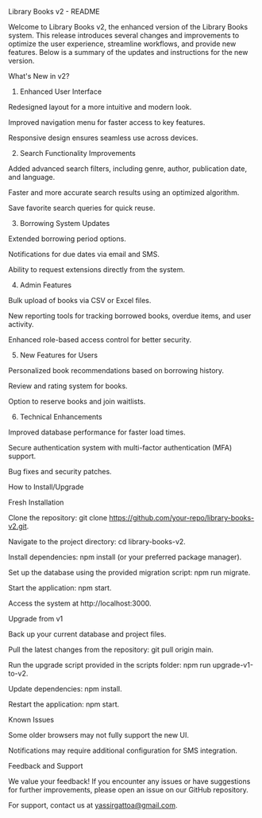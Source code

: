 Library Books v2 - README

Welcome to Library Books v2, the enhanced version of the Library Books system. This release introduces several changes and improvements to optimize the user experience, streamline workflows, and provide new features. Below is a summary of the updates and instructions for the new version.

What's New in v2?

1. Enhanced User Interface

Redesigned layout for a more intuitive and modern look.

Improved navigation menu for faster access to key features.

Responsive design ensures seamless use across devices.

2. Search Functionality Improvements

Added advanced search filters, including genre, author, publication date, and language.

Faster and more accurate search results using an optimized algorithm.

Save favorite search queries for quick reuse.

3. Borrowing System Updates

Extended borrowing period options.

Notifications for due dates via email and SMS.

Ability to request extensions directly from the system.

4. Admin Features

Bulk upload of books via CSV or Excel files.

New reporting tools for tracking borrowed books, overdue items, and user activity.

Enhanced role-based access control for better security.

5. New Features for Users

Personalized book recommendations based on borrowing history.

Review and rating system for books.

Option to reserve books and join waitlists.

6. Technical Enhancements

Improved database performance for faster load times.

Secure authentication system with multi-factor authentication (MFA) support.

Bug fixes and security patches.

How to Install/Upgrade

Fresh Installation

Clone the repository: git clone https://github.com/your-repo/library-books-v2.git.

Navigate to the project directory: cd library-books-v2.

Install dependencies: npm install (or your preferred package manager).

Set up the database using the provided migration script: npm run migrate.

Start the application: npm start.

Access the system at http://localhost:3000.

Upgrade from v1

Back up your current database and project files.

Pull the latest changes from the repository: git pull origin main.

Run the upgrade script provided in the scripts folder: npm run upgrade-v1-to-v2.

Update dependencies: npm install.

Restart the application: npm start.

Known Issues

Some older browsers may not fully support the new UI.

Notifications may require additional configuration for SMS integration.

Feedback and Support

We value your feedback! If you encounter any issues or have suggestions for further improvements, please open an issue on our GitHub repository.

For support, contact us at yassirgattoa@gmail.com.
